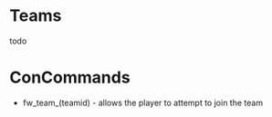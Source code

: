 # Teams
todo

# ConCommands
 - fw\_team\_(teamid) <preferred model:optional> - allows the player to attempt to join the team